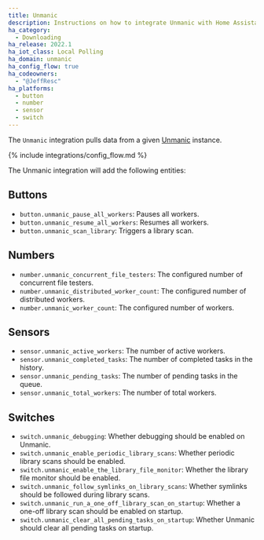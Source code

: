 ```yaml
---
title: Unmanic
description: Instructions on how to integrate Unmanic with Home Assistant
ha_category:
  - Downloading
ha_release: 2022.1
ha_iot_class: Local Polling
ha_domain: unmanic
ha_config_flow: true
ha_codeowners:
  - "@JeffResc"
ha_platforms:
  - button
  - number
  - sensor
  - switch
---
```


The `Unmanic` integration pulls data from a given [Unmanic](https://unmanic.app/) instance.

{% include integrations/config_flow.md %}

The Unmanic integration will add the following entities:

## Buttons

- `button.unmanic_pause_all_workers`: Pauses all workers.
- `button.unmanic_resume_all_workers`: Resumes all workers.
- `button.unmanic_scan_library`: Triggers a library scan.

## Numbers

- `number.unmanic_concurrent_file_testers`: The configured number of concurrent file testers.
- `number.unmanic_distributed_worker_count`: The configured number of distributed workers.
- `number.unmanic_worker_count`: The configured number of workers.

## Sensors

- `sensor.unmanic_active_workers`: The number of active workers.
- `sensor.unmanic_completed_tasks`: The number of completed tasks in the history.
- `sensor.unmanic_pending_tasks`: The number of pending tasks in the queue.
- `sensor.unmanic_total_workers`: The number of total workers.

## Switches

- `switch.unmanic_debugging`: Whether debugging should be enabled on Unmanic.
- `switch.unmanic_enable_periodic_library_scans`: Whether periodic library scans should be enabled.
- `switch.unmanic_enable_the_library_file_monitor`: Whether the library file monitor should be enabled.
- `switch.unmanic_follow_symlinks_on_library_scans`: Whether symlinks should be followed during library scans.
- `switch.unmanic_run_a_one_off_library_scan_on_startup`: Whether a one-off library scan should be enabled on startup.
- `switch.unmanic_clear_all_pending_tasks_on_startup`: Whether Unmanic should clear all pending tasks on startup.
